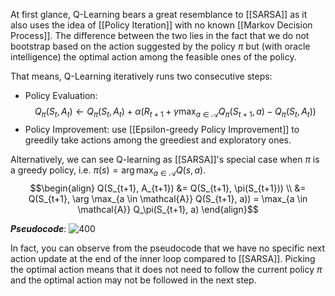 At first glance, Q-Learning bears a great resemblance to [[SARSA]] as it also uses the idea of [[Policy Iteration]] with no known [[Markov Decision Process]]. The difference between the two lies in the fact that we do not bootstrap based on the action suggested by the policy $\pi$ but (with oracle intelligence) the optimal action among the feasible ones of the policy.

That means, Q-Learning iteratively runs two consecutive steps:

- Policy Evaluation:
	$$Q_\pi(S_t, A_t) \leftarrow Q_\pi(S_t, A_t) + \alpha(R_{t+1} + \gamma \max_{a \in \mathcal{A}} Q_\pi(S_{t+1}, a) - Q_\pi(S_t, A_t))$$
- Policy Improvement: use [[Epsilon-greedy Policy Improvement]] to greedily take actions among the greediest and exploratory ones.

Alternatively, we can see Q-learning as [[SARSA]]'s special case when $\pi$ is a greedy policy, i.e. $\pi(s) = \arg \max_{a \in \mathcal{A}} Q(s, a).$
	$$\begin{align}
	Q(S_{t+1}, A_{t+1}) &= Q(S_{t+1}, \pi(S_{t+1})) \\
	&= Q(S_{t+1}, \arg \max_{a \in \mathcal{A}} Q(S_{t+1}, a)) 
	= \max_{a \in \mathcal{A}} Q_\pi(S_{t+1}, a)
	\end{align}$$

***Pseudocode***:
![400](QLearning.png)

In fact, you can observe from the pseudocode that we have no specific next action update at the end of the inner loop compared to [[SARSA]]. Picking the optimal action means that it does not need to follow the current policy $\pi$ and the optimal action may not be followed in the next step.